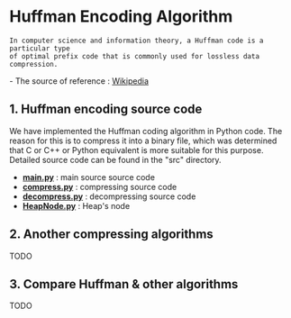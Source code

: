 # Huffman Encoding Algorithm

```
In computer science and information theory, a Huffman code is a particular type 
of optimal prefix code that is commonly used for lossless data compression.
```
\- The source of reference : [Wikipedia](https://en.wikipedia.org/wiki/Huffman_coding)

## 1. Huffman encoding source code
 We have implemented the Huffman coding algorithm in Python code. The reason for this is to compress it into a binary file, which was determined that C or C++ or Python equivalent is more suitable for this purpose. Detailed source code can be found in the "src" directory.
 
- **[main.py](https://github.com/KeonHeeLee/Algorithm/blob/master/InSchool/20180420/src/main.py)** : main source source code
- **[compress.py](https://github.com/KeonHeeLee/Algorithm/blob/master/InSchool/20180420/src/compress.py)** : compressing source code
- **[decompress.py](https://github.com/KeonHeeLee/Algorithm/blob/master/InSchool/20180420/src/decompress.py)** : decompressing source code
- **[HeapNode.py](https://github.com/KeonHeeLee/Algorithm/blob/master/InSchool/20180420/src/util/HeapNode.py)** : Heap's node

## 2. Another compressing algorithms
TODO

## 3. Compare Huffman & other algorithms
TODO
